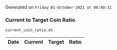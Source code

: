 Generated on `Friday 01-October-2021 at 08:40:31`

### Current to Target Coin Ratio
`current_coin_ratio.sh`

Date|Current|Target|Ratio
---|---|---|---
